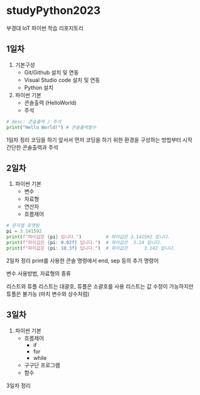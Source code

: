 # studyPython2023
부경대 IoT 파이썬 학습 리포지토리

## 1일차
1. 기본구성
    - Git/Github 설치 및 연동
    - Visual Studio code 설치 및 연동
    - Python 설치
2. 파이썬 기본
    - 콘솔출력 (HelloWorld)
    - 주석

```python
# desc: 콘솔출력 / 주석
print("Hello World!") # 콘솔출력함수
```

1일차 정리
코딩을 하기 앞서서 먼저 코딩을 하기 위한 환경을 구성하는 방법부터 시작
간단한 콘솔출력과 주석

## 2일차
1. 파이썬 기본
    - 변수
    - 자료형
    - 연산자
    - 흐름제어

```python
# 문자열 포맷팅
pi = 3.141592
print(f"파이값은 {pi} 입니다.")         # 파이값은 3.141592 입니다.
print(f"파이값은 {pi: 0.02f} 입니다.")  # 파이값은  3.14 입니다.
print(f"파이값은 {pi: 10.3f} 입니다.")  # 파이값은      3.142 입니다.


```

2일차 정리
print를 사용한 콘솔 명령에서 end, sep 등의 추가 명령어

변수 사용방법, 자료형의 종류

리스트와 튜플
리스트는 대괄호, 튜플은 소괄호를 사용
리스트는 값 수정이 가능하지만 튜플은 불가능 (마치 변수와 상수처럼)

## 3일차
1. 파이썬 기본
    - 흐름제어
        - if
        - for
        - while
    - 구구단 프로그램
    - 함수


3일차 정리

